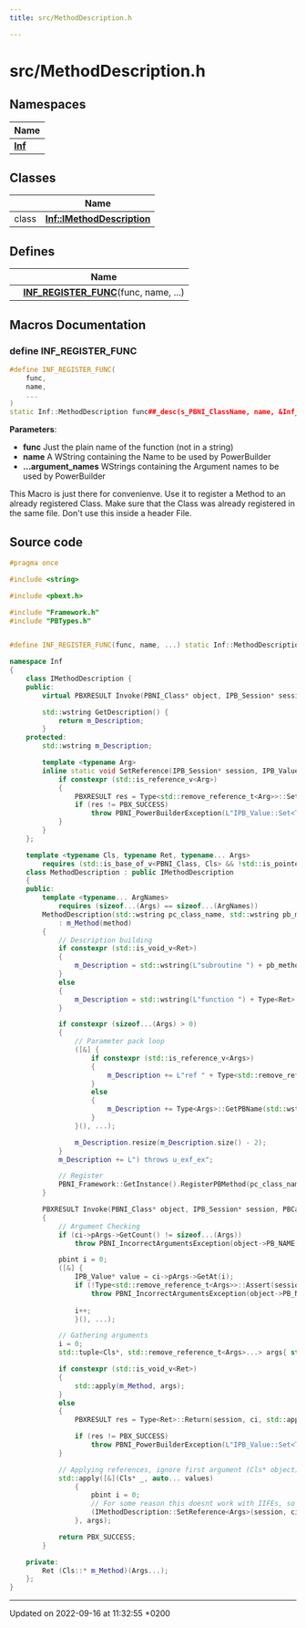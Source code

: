 ```yaml
---
title: src/MethodDescription.h

---
```


# src/MethodDescription.h



## Namespaces

| Name           |
| -------------- |
| **[Inf](/docs/doxygen/Namespaces/namespaceInf.md)**  |

## Classes

|                | Name           |
| -------------- | -------------- |
| class | **[Inf::IMethodDescription](/docs/doxygen/Classes/classInf_1_1IMethodDescription.md)**  |

## Defines

|                | Name           |
| -------------- | -------------- |
|  | **[INF_REGISTER_FUNC](/docs/doxygen/Files/MethodDescription_8h.md#define-inf-register-func)**(func, name, ...)  |




## Macros Documentation

### define INF_REGISTER_FUNC

```cpp
#define INF_REGISTER_FUNC(
    func,
    name,
    ...
)
static Inf::MethodDescription func##_desc(s_PBNI_ClassName, name, &Inf_PBNI_Class::func  __VA_OPT__(,) __VA_ARGS__)
```


**Parameters**: 

  * **func** Just the plain name of the function (not in a string) 
  * **name** A WString containing the Name to be used by PowerBuilder 
  * **...argument_names** WStrings containing the Argument names to be used by PowerBuilder 


This Macro is just there for convenienve. Use it to register a Method to an already registered Class. Make sure that the Class was already registered in the same file. Don't use this inside a header File.


## Source code

```cpp
#pragma once

#include <string>

#include <pbext.h>

#include "Framework.h"
#include "PBTypes.h"


#define INF_REGISTER_FUNC(func, name, ...) static Inf::MethodDescription func##_desc(s_PBNI_ClassName, name, &Inf_PBNI_Class::func  __VA_OPT__(,) __VA_ARGS__)

namespace Inf
{
    class IMethodDescription {
    public:
        virtual PBXRESULT Invoke(PBNI_Class* object, IPB_Session* session, PBCallInfo* ci) = 0;

        std::wstring GetDescription() {
            return m_Description;
        }
    protected:
        std::wstring m_Description;

        template <typename Arg>
        inline static void SetReference(IPB_Session* session, IPB_Value* value, const Arg& arg) {
            if constexpr (std::is_reference_v<Arg>)
            {
                PBXRESULT res = Type<std::remove_reference_t<Arg>>::SetValue(session, value, arg);
                if (res != PBX_SUCCESS)
                    throw PBNI_PowerBuilderException(L"IPB_Value::Set<Type> for " + Type<std::remove_reference_t<Arg>>::GetPBName(L""), res);
            }
        }
    };

    template <typename Cls, typename Ret, typename... Args>
        requires (std::is_base_of_v<PBNI_Class, Cls> && !std::is_pointer_v<Ret> && !std::is_reference_v<Ret> && (!std::is_pointer_v<Args> && ...))
    class MethodDescription : public IMethodDescription
    {
    public:
        template <typename... ArgNames>
            requires (sizeof...(Args) == sizeof...(ArgNames))
        MethodDescription(std::wstring pc_class_name, std::wstring pb_method_name, Ret (Cls::* method)(Args...), ArgNames... arg_names)
            : m_Method(method)
        {
            // Description building
            if constexpr (std::is_void_v<Ret>)
            {
                m_Description = std::wstring(L"subroutine ") + pb_method_name + L"(";
            }
            else
            {
                m_Description = std::wstring(L"function ") + Type<Ret>::GetPBName(L"") + L" " + pb_method_name + L"(";
            }

            if constexpr (sizeof...(Args) > 0)
            {
                // Parameter pack loop
                ([&] {
                    if constexpr (std::is_reference_v<Args>)
                    {
                        m_Description += L"ref " + Type<std::remove_reference_t<Args>>::GetPBName(std::wstring(L" ") + arg_names) + L", ";
                    }
                    else
                    {
                        m_Description += Type<Args>::GetPBName(std::wstring(L" ") + arg_names) + L", ";
                    }
                }(), ...);

                m_Description.resize(m_Description.size() - 2);
            }
            m_Description += L") throws u_exf_ex";

            // Register
            PBNI_Framework::GetInstance().RegisterPBMethod(pc_class_name, this);
        }

        PBXRESULT Invoke(PBNI_Class* object, IPB_Session* session, PBCallInfo* ci) override
        {
            // Argument Checking
            if (ci->pArgs->GetCount() != sizeof...(Args))
                throw PBNI_IncorrectArgumentsException(object->PB_NAME, m_Description);

            pbint i = 0;
            ([&] {
                IPB_Value* value = ci->pArgs->GetAt(i);
                if (!Type<std::remove_reference_t<Args>>::Assert(session, value) || std::is_reference_v<Args> != (value->IsByRef() != 0))
                    throw PBNI_IncorrectArgumentsException(object->PB_NAME, m_Description, i);
            
                i++;
                }(), ...);

            // Gathering arguments
            i = 0;
            std::tuple<Cls*, std::remove_reference_t<Args>...> args{ static_cast<Cls*>(object), Type<std::remove_reference_t<Args>>::FromArgument(session, ci->pArgs->GetAt(i++), false)... };

            if constexpr (std::is_void_v<Ret>)
            {
                std::apply(m_Method, args);
            }
            else
            {
                PBXRESULT res = Type<Ret>::Return(session, ci, std::apply(m_Method, args));

                if (res != PBX_SUCCESS)
                    throw PBNI_PowerBuilderException(L"IPB_Value::Set<Type> for " + Type<Ret>::GetPBName(L""), res);
            }

            // Applying references, ignore first argument (Cls* object);
            std::apply([&](Cls* _, auto... values)
                {
                    pbint i = 0;
                    // For some reason this doesnt work with IIFEs, so we use function instead
                    (IMethodDescription::SetReference<Args>(session, ci->pArgs->GetAt(i++), values), ...);
                }, args);

            return PBX_SUCCESS;
        }

    private:
        Ret (Cls::* m_Method)(Args...);
    };
}
```


-------------------------------

Updated on 2022-09-16 at 11:32:55 +0200
